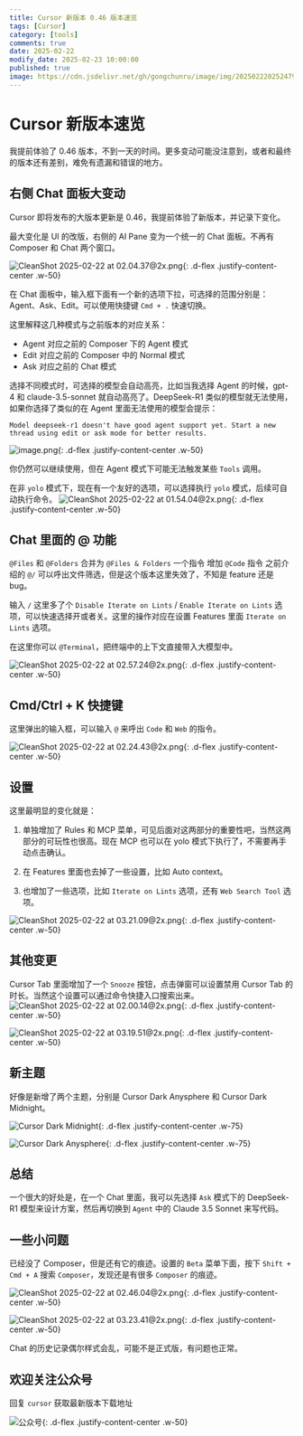 ```yaml
---
title: Cursor 新版本 0.46 版本速览
tags: [Cursor]
category: [tools]
comments: true
date: 2025-02-22
modify_date: 2025-02-23 10:00:00
published: true
image: https://cdn.jsdelivr.net/gh/gongchunru/image/img/20250222025247947.png
---
```


# Cursor 新版本速览

我提前体验了 0.46 版本，不到一天的时间。更多变动可能没注意到，或者和最终的版本还有差别，难免有遗漏和错误的地方。

## 右侧 Chat 面板大变动

Cursor 即将发布的大版本更新是 0.46，我提前体验了新版本，并记录下变化。

最大变化是 UI 的改版，右侧的 AI Pane 变为一个统一的 Chat 面板。不再有 Composer 和 Chat 两个窗口。

![CleanShot 2025-02-22 at 02.04.37@2x.png](https://cdn.jsdelivr.net/gh/gongchunru/image/img/20250222025247947.png){: .d-flex .justify-content-center .w-50}

在 Chat 面板中，输入框下面有一个新的选项下拉，可选择的范围分别是：Agent、Ask、Edit。可以使用快捷键 `Cmd + .` 快速切换。

这里解释这几种模式与之前版本的对应关系：
* Agent 对应之前的 Composer 下的 Agent 模式
* Edit 对应之前的 Composer 中的 Normal 模式
* Ask 对应之前的 Chat 模式

选择不同模式时，可选择的模型会自动高亮，比如当我选择 Agent 的时候，gpt-4 和 claude-3.5-sonnet 就自动高亮了。DeepSeek-R1 类似的模型就无法使用，如果你选择了类似的在 Agent 里面无法使用的模型会提示：

```
Model deepseek-r1 doesn't have good agent support yet. Start a new thread using edit or ask mode for better results.
```

![image.png](https://cdn.jsdelivr.net/gh/gongchunru/image/img/20250222025621495.png){: .d-flex .justify-content-center .w-50}

你仍然可以继续使用，但在 Agent 模式下可能无法触发某些 `Tools` 调用。

在非 `yolo` 模式下，现在有一个友好的选项，可以选择执行 `yolo` 模式，后续可自动执行命令。
![CleanShot 2025-02-22 at 01.54.04@2x.png](https://cdn.jsdelivr.net/gh/gongchunru/image/img/20250222032544166.png){: .d-flex .justify-content-center .w-50}

## Chat 里面的 @ 功能

`@Files` 和 `@Folders` 合并为 `@Files & Folders` 一个指令
增加 `@Code` 指令
之前介绍的 `@/` 可以呼出文件筛选，但是这个版本这里失效了，不知是 feature 还是 bug。

输入 `/` 这里多了个 `Disable Iterate on Lints` / `Enable Iterate on Lints` 选项，可以快速选择开或者关。这里的操作对应在设置 Features 里面 `Iterate on Lints` 选项。

在这里你可以 `@Terminal`，把终端中的上下文直接带入大模型中。

![CleanShot 2025-02-22 at 02.57.24@2x.png](https://cdn.jsdelivr.net/gh/gongchunru/image/img/20250222032147627.png){: .d-flex .justify-content-center .w-50}

## Cmd/Ctrl + K 快捷键

这里弹出的输入框，可以输入 `@` 来呼出 `Code` 和 `Web` 的指令。

![CleanShot 2025-02-22 at 02.24.43@2x.png](https://cdn.jsdelivr.net/gh/gongchunru/image/img/20250222032047136.png){: .d-flex .justify-content-center .w-50}

## 设置

这里最明显的变化就是：
1. 单独增加了 Rules 和 MCP 菜单，可见后面对这两部分的重要性吧，当然这两部分的可玩性也很高。现在 MCP 也可以在 yolo 模式下执行了，不需要再手动点击确认。

2. 在 Features 里面也去掉了一些设置，比如 Auto context。

3. 也增加了一些选项，比如 `Iterate on Lints` 选项，还有 `Web Search Tool` 选项。

![CleanShot 2025-02-22 at 03.21.09@2x.png](https://cdn.jsdelivr.net/gh/gongchunru/image/img/20250222032201278.png){: .d-flex .justify-content-center .w-50}

## 其他变更

Cursor Tab 里面增加了一个 `Snooze` 按钮，点击弹窗可以设置禁用 Cursor Tab 的时长。当然这个设置可以通过命令快捷入口搜索出来。
![CleanShot 2025-02-22 at 02.00.14@2x.png](https://cdn.jsdelivr.net/gh/gongchunru/image/img/20250222031908900.png){: .d-flex .justify-content-center .w-50}

![CleanShot 2025-02-22 at 03.19.51@2x.png](https://cdn.jsdelivr.net/gh/gongchunru/image/img/20250222032217482.png){: .d-flex .justify-content-center .w-50}

## 新主题

好像是新增了两个主题，分别是 Cursor Dark Anysphere 和 Cursor Dark Midnight。

![Cursor Dark Midnight](https://cdn.jsdelivr.net/gh/gongchunru/image/img/20250222031639836.png){: .d-flex .justify-content-center .w-75}

![Cursor Dark Anysphere](https://cdn.jsdelivr.net/gh/gongchunru/image/img/20250222031647439.png){: .d-flex .justify-content-center .w-75}

## 总结

一个很大的好处是，在一个 Chat 里面，我可以先选择 `Ask` 模式下的 DeepSeek-R1 模型来设计方案，然后再切换到 `Agent` 中的 Claude 3.5 Sonnet 来写代码。

## 一些小问题

已经没了 Composer，但是还有它的痕迹。设置的 `Beta` 菜单下面，按下 `Shift + Cmd + A` 搜索 `Composer`，发现还是有很多 `Composer` 的痕迹。

![CleanShot 2025-02-22 at 02.46.04@2x.png](https://cdn.jsdelivr.net/gh/gongchunru/image/img/20250222031729725.png){: .d-flex .justify-content-center .w-50}

![CleanShot 2025-02-22 at 03.23.41@2x.png](https://cdn.jsdelivr.net/gh/gongchunru/image/img/20250222032421883.png){: .d-flex .justify-content-center .w-50}

Chat 的历史记录偶尔样式会乱，可能不是正式版，有问题也正常。

## 欢迎关注公众号

回复 `cursor` 获取最新版本下载地址

![公众号](https://cdn.jsdelivr.net/gh/gongchunru/image/img/20250112223749749.png){: .d-flex .justify-content-center .w-50}